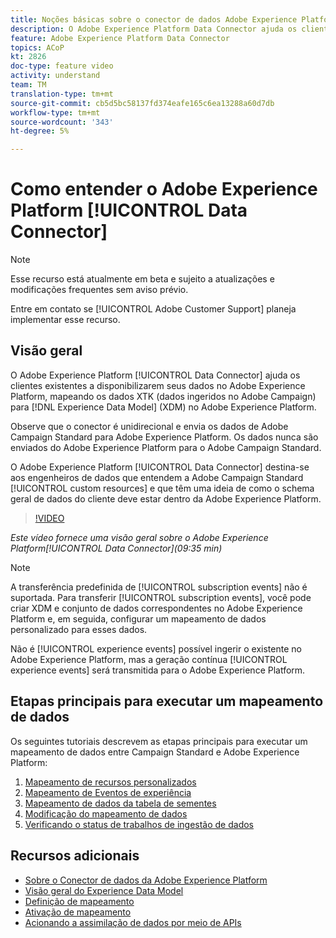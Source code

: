 ```yaml
---
title: Noções básicas sobre o conector de dados Adobe Experience Platform
description: O Adobe Experience Platform Data Connector ajuda os clientes existentes a disponibilizarem seus dados no Adobe Experience Platform, mapeando os dados XTK (dados ingeridos na Campanha) para os dados do Experience Data Model (XDM) no Adobe Experience Platform.
feature: Adobe Experience Platform Data Connector
topics: ACoP
kt: 2826
doc-type: feature video
activity: understand
team: TM
translation-type: tm+mt
source-git-commit: cb5d5bc58137fd374eafe165c6ea13288a60d7db
workflow-type: tm+mt
source-wordcount: '343'
ht-degree: 5%

---
```



# Como entender o Adobe Experience Platform [!UICONTROL Data Connector]

>[!NOTE]
>
>Esse recurso está atualmente em beta e sujeito a atualizações e modificações frequentes sem aviso prévio.
>
>Entre em contato se [!UICONTROL Adobe Customer Support] planeja implementar esse recurso.

## Visão geral

O Adobe Experience Platform [!UICONTROL Data Connector] ajuda os clientes existentes a disponibilizarem seus dados no Adobe Experience Platform, mapeando os dados XTK (dados ingeridos no Adobe Campaign) para [!DNL Experience Data Model] (XDM) no Adobe Experience Platform.

Observe que o conector é unidirecional e envia os dados de Adobe Campaign Standard para Adobe Experience Platform. Os dados nunca são enviados do Adobe Experience Platform para o Adobe Campaign Standard.

O Adobe Experience Platform [!UICONTROL Data Connector] destina-se aos engenheiros de dados que entendem a Adobe Campaign Standard [!UICONTROL custom resources] e que têm uma ideia de como o schema geral de dados do cliente deve estar dentro da Adobe Experience Platform.

>[!VIDEO](https://video.tv.adobe.com/v/27304?quality=12)

*Este vídeo fornece uma visão geral sobre o Adobe Experience Platform[!UICONTROL Data Connector](09:35 min)*

>[!NOTE]
>
>A transferência predefinida de [!UICONTROL subscription events] não é suportada. Para transferir [!UICONTROL subscription events], você pode criar XDM e conjunto de dados correspondentes no Adobe Experience Platform e, em seguida, configurar um mapeamento de dados personalizado para esses dados.
>
>Não é [!UICONTROL experience events] possível ingerir o existente no Adobe Experience Platform, mas a geração contínua [!UICONTROL experience events] será transmitida para o Adobe Experience Platform.

## Etapas principais para executar um mapeamento de dados

Os seguintes tutoriais descrevem as etapas principais para executar um mapeamento de dados entre Campaign Standard e Adobe Experience Platform:

1. [Mapeamento de recursos personalizados](/help/administrating/adobe-experience-platform-data-connector/mapping-custom-resources.md)
2. [Mapeamento de Eventos de experiência](/help/administrating/adobe-experience-platform-data-connector/mapping-experience-events.md)
3. [Mapeamento de dados da tabela de sementes](/help/administrating/adobe-experience-platform-data-connector/mapping-seed-table-data.md)
4. [Modificação do mapeamento de dados](/help/administrating/adobe-experience-platform-data-connector/modifying-data-mapping.md)
5. [Verificando o status de trabalhos de ingestão de dados](/help/administrating/adobe-experience-platform-data-connector/checking-status-of-data-ingestion-jobs.md)

## Recursos adicionais

* [Sobre o Conector de dados da Adobe Experience Platform](https://docs.adobe.com/content/help/en/campaign-standard/using/administrating/mapping-campaign-and-aep-data/aep-about-data-connector.html)
* [Visão geral do Experience Data Model](https://docs.adobe.com/content/help/en/campaign-standard/using/administrating/mapping-campaign-and-aep-data/aep-data-model-overview.html)
* [Definição de mapeamento](https://docs.adobe.com/content/help/en/campaign-standard/using/administrating/mapping-campaign-and-aep-data/aep-mapping-definition.html)
* [Ativação de mapeamento](https://docs.adobe.com/content/help/en/campaign-standard/using/administrating/mapping-campaign-and-aep-data/aep-mapping-activation.html)
* [Acionando a assimilação de dados por meio de APIs](https://docs.adobe.com/content/help/en/campaign-standard/using/administrating/mapping-campaign-and-aep-data/aep-triggering-data-ingestion.html)
